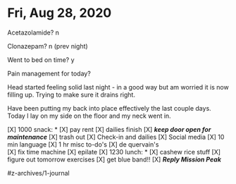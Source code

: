 # Fri, Aug 28, 2020
Acetazolamide? n

Clonazepam? n
(prev night)

Went to bed on time? y

Pain management for today? 

Head started feeling solid last night - in a good way but am worried it is now filling up. Trying to make sure it drains right. 

Have been putting my back into place effectively the last couple days. Today I lay on my side on the floor and my neck went in. 

[X] 1000 snack: *
[X] pay rent
[X] dailies finish
[X] ***keep door open for maintenance*** 
[X] trash out
[X] Check-in and dailies
[X] Social media
[X] 10 min language
[X] 1 hr misc to-do's
[X] de quervain's	
[X] fix time machine
[X] epilate
[X] 1230 lunch: *
[X] cashew rice stuff
[X] figure out tomorrow exercises
[X] get blue band!!
[X] ***Reply Mission Peak***

#z-archives/1-journal